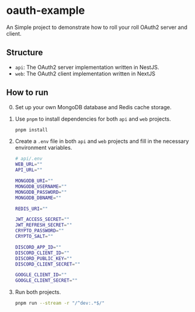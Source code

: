 # oauth-example

An Simple project to demonstrate how to roll your roll OAuth2 server and client.

## Structure

- `api`: The OAuth2 server implementation written in NestJS.
- `web`: The OAuth2 client implementation written in NextJS

## How to run

0. Set up your own MongoDB database and Redis cache storage.
1. Use `pnpm` to install dependencies for both `api` and `web` projects.

    ```bash
    pnpm install
    ```

2. Create a `.env` file in both `api` and `web` projects and fill in the necessary environment variables.

    ```bash
    # api/.env
    WEB_URL=""
    API_URL=""

    MONGODB_URI=""
    MONGODB_USERNAME=""
    MONGODB_PASSWORD=""
    MONGODB_DBNAME=""

    REDIS_URI=""

    JWT_ACCESS_SECRET=""
    JWT_REFRESH_SECRET=""
    CRYPTO_PASSWORD=""
    CRYPTO_SALT=""

    DISCORD_APP_ID=""
    DISCORD_CLIENT_ID=""
    DISCORD_PUBLIC_KEY=""
    DISCORD_CLIENT_SECRET=""

    GOOGLE_CLIENT_ID=""
    GOOGLE_CLIENT_SECRET=""
    ```

3. Run both projects.

    ```bash
    pnpm run --stream -r "/^dev:.*$/"
    ```
